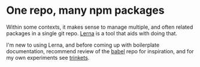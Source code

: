 # One repo, many npm packages

Within some contexts, it makes sense to manage multiple, and often related packages in a single git repo. [Lerna](https://github.com/lerna/lerna) is a tool that aids with doing that.

I'm new to using Lerna, and before coming up with boilerplate documentation, recommend review of the [babel](https://github.com/babel/babel) repo for inspiration, and for my own experiments see [trinkets](https://github.com/jeremyosborne/trinkets).

